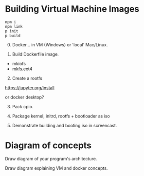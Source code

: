 # Building Virtual Machine Images

```bash
npm i
npm link
p init
p build
```

0. Docker... in VM (Windows) or 'local' Mac/Linux.

1. Build Dockerfile image.

- mkiofs
- mkfs.ext4

2. Create a rootfs

https://jupyter.org/install

or docker desktop?


3. Pack cpio.

4. Package kernel, initrd, rootfs + bootloader as iso

5. Demonstrate building and booting iso in screencast.


# Diagram of concepts

Draw diagram of your program's architecture.

Draw diagram explaining VM and docker concepts.

